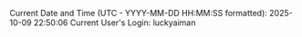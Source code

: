 Current Date and Time (UTC - YYYY-MM-DD HH:MM:SS formatted): 2025-10-09 22:50:06
Current User's Login: luckyaiman
